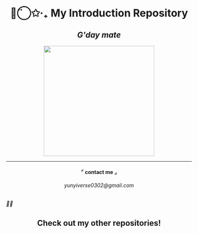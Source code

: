 


<h1 align="center">◡̈⃝✩‧₊ My Introduction Repository </h1>
<h2 align="center"><i>G'day mate</i></h2>

<p align="center">
  <img src="https://i.pinimg.com/1200x/b7/11/bb/b711bb6552b8e85b76c8a27f87148d0e.jpg" width="300">
</p>

---

<h4 align="center"> ⌜ contact me ⌟<h4>

<h6 align="center">yunyiverse0302@gmail.com<h6>

🧬🔬

<h2 align="center">Check out my other repositories!</i></h2>



